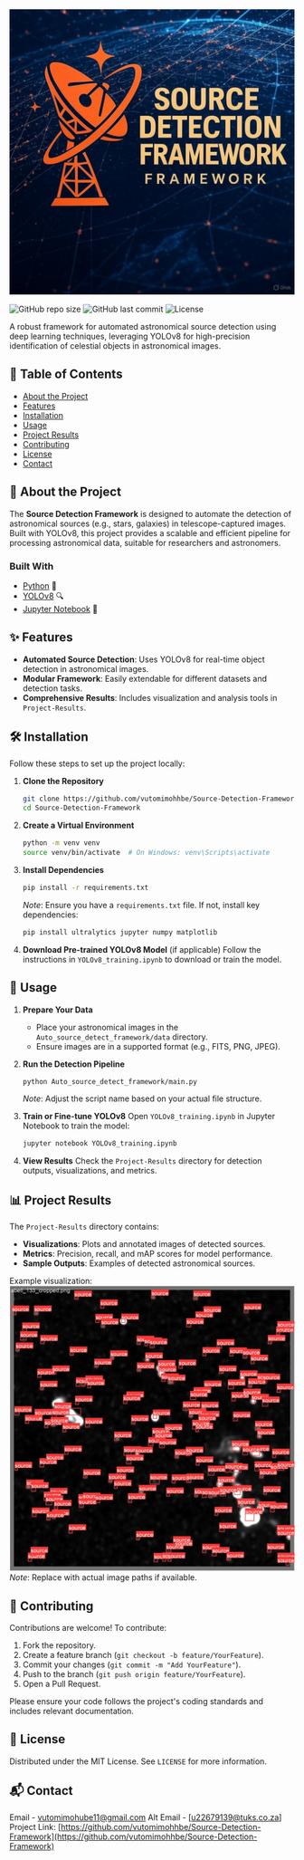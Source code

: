 



<center><img src="logo.jpg" alt="Logo" ></center>

![GitHub repo size](https://img.shields.io/github/repo-size/vutomimohhbe/Source-Detection-Framework)
![GitHub last commit](https://img.shields.io/github/last-commit/vutomimohhbe/Source-Detection-Framework)
![License](https://img.shields.io/github/license/vutomimohhbe/Source-Detection-Framework)

A robust framework for automated astronomical source detection using deep learning techniques, leveraging YOLOv8 for high-precision identification of celestial objects in astronomical images.

## 📖 Table of Contents
- [About the Project](#about-the-project)
- [Features](#features)
- [Installation](#installation)
- [Usage](#usage)
- [Project Results](#project-results)
- [Contributing](#contributing)
- [License](#license)
- [Contact](#contact)

## 🌟 About the Project
The **Source Detection Framework** is designed to automate the detection of astronomical sources (e.g., stars, galaxies) in telescope-captured images. Built with YOLOv8, this project provides a scalable and efficient pipeline for processing astronomical data, suitable for researchers and astronomers.

### Built With
- [Python](https://www.python.org/) 🐍
- [YOLOv8](https://github.com/ultralytics/ultralytics) 🔍
- [Jupyter Notebook](https://jupyter.org/) 📓

## ✨ Features
- **Automated Source Detection**: Uses YOLOv8 for real-time object detection in astronomical images.
- **Modular Framework**: Easily extendable for different datasets and detection tasks.
- **Comprehensive Results**: Includes visualization and analysis tools in `Project-Results`.

## 🛠️ Installation
Follow these steps to set up the project locally:

1. **Clone the Repository**
   ```bash
   git clone https://github.com/vutomimohhbe/Source-Detection-Framework.git
   cd Source-Detection-Framework
   ```

2. **Create a Virtual Environment**
   ```bash
   python -m venv venv
   source venv/bin/activate  # On Windows: venv\Scripts\activate
   ```

3. **Install Dependencies**
   ```bash
   pip install -r requirements.txt
   ```
   *Note*: Ensure you have a `requirements.txt` file. If not, install key dependencies:
   ```bash
   pip install ultralytics jupyter numpy matplotlib
   ```

4. **Download Pre-trained YOLOv8 Model** (if applicable)
   Follow the instructions in `YOLOv8_training.ipynb` to download or train the model.

## 🚀 Usage
1. **Prepare Your Data**
   - Place your astronomical images in the `Auto_source_detect_framework/data` directory.
   - Ensure images are in a supported format (e.g., FITS, PNG, JPEG).

2. **Run the Detection Pipeline**
   ```bash
   python Auto_source_detect_framework/main.py
   ```
   *Note*: Adjust the script name based on your actual file structure.

3. **Train or Fine-tune YOLOv8**
   Open `YOLOv8_training.ipynb` in Jupyter Notebook to train the model:
   ```bash
   jupyter notebook YOLOv8_training.ipynb
   ```

4. **View Results**
   Check the `Project-Results` directory for detection outputs, visualizations, and metrics.

## 📊 Project Results
The `Project-Results` directory contains:
- **Visualizations**: Plots and annotated images of detected sources.
- **Metrics**: Precision, recall, and mAP scores for model performance.
- **Sample Outputs**: Examples of detected astronomical sources.

Example visualization:
![Sample Detection](Project-Results/val_batch0_labels.jpg)
*Note*: Replace with actual image paths if available.

## 🤝 Contributing
Contributions are welcome! To contribute:
1. Fork the repository.
2. Create a feature branch (`git checkout -b feature/YourFeature`).
3. Commit your changes (`git commit -m "Add YourFeature"`).
4. Push to the branch (`git push origin feature/YourFeature`).
5. Open a Pull Request.

Please ensure your code follows the project's coding standards and includes relevant documentation.

## 📜 License
Distributed under the MIT License. See `LICENSE` for more information.

## 📬 Contact
Email - [vutomimohube11@gmail.com](vutomimohube11@gmail.com) 
Alt Email - [u22679139@tuks.co.za]
Project Link: [https://github.com/vutomimohhbe/Source-Detection-Framework](https://github.com/vutomimohhbe/Source-Detection-Framework)

